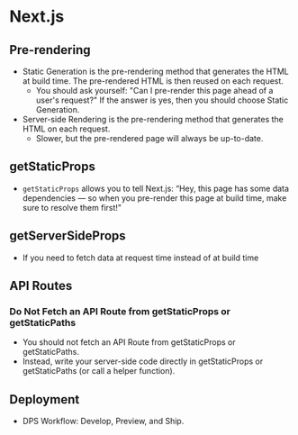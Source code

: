 # Next.js

## Pre-rendering
- Static Generation is the pre-rendering method that generates the HTML at build time. The pre-rendered HTML is then reused on each request.
    - You should ask yourself: "Can I pre-render this page ahead of a user's request?" If the answer is yes, then you should choose Static Generation.
- Server-side Rendering is the pre-rendering method that generates the HTML on each request.
    -  Slower, but the pre-rendered page will always be up-to-date.

## getStaticProps
-  `getStaticProps` allows you to tell Next.js: “Hey, this page has some data dependencies — so when you pre-render this page at build time, make sure to resolve them first!”

## getServerSideProps
- If you need to fetch data at request time instead of at build time

## API Routes
### Do Not Fetch an API Route from getStaticProps or getStaticPaths
- You should not fetch an API Route from getStaticProps or getStaticPaths.
- Instead, write your server-side code directly in getStaticProps or getStaticPaths (or call a helper function).

## Deployment
- DPS Workflow: Develop, Preview, and Ship.
